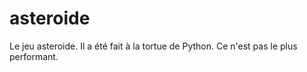 # asteroide
Le jeu asteroide.
Il a été fait à la tortue de Python. Ce n'est pas le plus performant.
